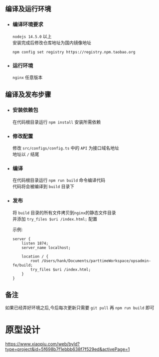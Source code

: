 ## 编译及运行环境  
* ### 编译环境要求  
    `nodejs 14.5.0` 以上  
    安装完成后修改仓库地址为国内镜像地址
    ```shell
    npm config set registry https://registry.npm.taobao.org
    ```
* ### 运行环境  
    `nginx` 任意版本

## 编译及发布步骤  
* ### 安装依赖包  
    在代码根目录运行 `npm install` 安装所需依赖  
* ### 修改配置  
    修改 `src/configs/config.ts` 中的 `API` 为接口域名地址  
    地址以 `/` 结尾
* ### 编译  
    在代码根目录运行 `npm run build` 命令编译代码  
    代码将会被编译到 `build` 目录下
* ### 发布  
    将 `build` 目录的所有文件拷贝到`nginx`的静态文件目录  
    并添加 `try_files $uri /index.html;` 配置  

    示例:  
    ```nginx
    server {
        listen 1874;
        server_name localhost;

        location / {
            root /Users/hank/Documents/parttimeWorkspace/opsadmin-fe/build;
            try_files $uri /index.html;
        }
    }
    ```

## 备注
如果已经弄好环境之后,今后每次更新只需要 `git pull` 再 `npm run build` 即可

# 原型设计  
https://www.xiaopiu.com/web/byId?type=project&id=5f698b7f1ebbb638f7f529ed&activePage=1  